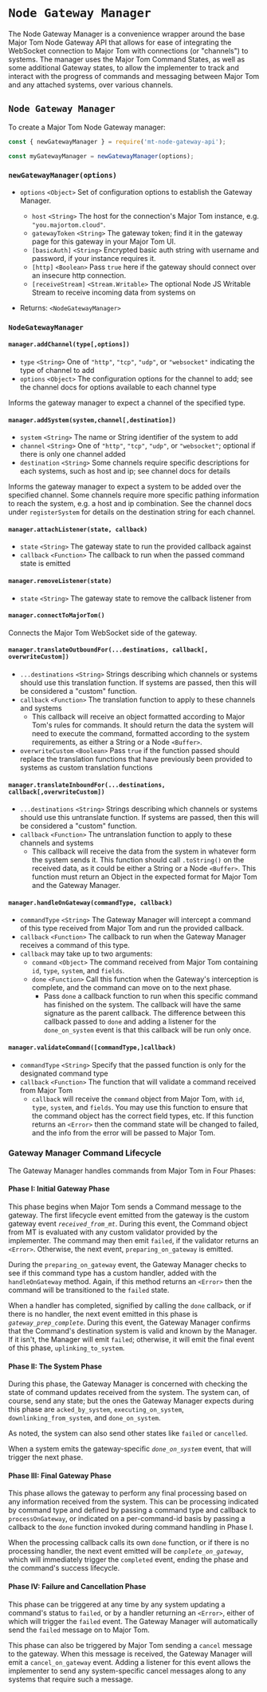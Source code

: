 # `Node Gateway Manager`

The Node Gateway Manager is a convenience wrapper around the base Major Tom Node Gateway API that
allows for ease of integrating the WebSocket connection to Major Tom with connections (or
"channels") to systems. The manager uses the Major Tom Command States, as well as some additional
Gateway states, to allow the implementer to track and interact with the progress of commands and
messaging between Major Tom and any attached systems, over various channels.

## `Node Gateway Manager`

To create a Major Tom Node Gateway manager:
```js
const { newGatewayManager } = require('mt-node-gateway-api');

const myGatewayManager = newGatewayManager(options);
```

### `newGatewayManager(options)`
* `options` `<Object>` Set of configuration options to establish the Gateway Manager.
  - `host` `<String>` The host for the connection's Major Tom instance, e.g. `"you.majortom.cloud"`.
  - `gatewayToken` `<String>` The gateway token; find it in the gateway page for this gateway in your Major Tom UI.
  - `[basicAuth]` `<String>` Encrypted basic auth string with username and password, if your instance requires it.
  - `[http]` `<Boolean>` Pass `true` here if the gateway should connect over an insecure http connection.
  - `[receiveStream]` `<Stream.Writable>` The optional Node JS Writable Stream to receive incoming data from systems on

* Returns: `<NodeGatewayManager>`

### `NodeGatewayManager`

#### `manager.addChannel(type[,options])`
* `type` `<String>` One of `"http"`, `"tcp"`, `"udp"`, or `"websocket"` indicating the type of channel to add
* `options` `<Object>` The configuration options for the channel to add; see the channel docs for options available to each channel type

Informs the gateway manager to expect a channel of the specified type.

#### `manager.addSystem(system,channel[,destination])`
* `system` `<String>` The name or String identifier of the system to add
* `channel` `<String>` One of `"http"`, `"tcp"`, `"udp"`, or `"websocket"`; optional if there is only one channel added
* `destination` `<String>` Some channels require specific descriptions for each systems, such as host and ip; see channel docs for details

Informs the gateway manager to expect a system to be added over the specified channel. Some channels
require more specific pathing information to reach the system, e.g. a host and ip combination. See
the channel docs under `registerSystem` for details on the destination string for each channel.

#### `manager.attachListener(state, callback)`
* `state` `<String>` The gateway state to run the provided callback against
* `callback` `<Function>` The callback to run when the passed command state is emitted


#### `manager.removeListener(state)`
* `state` `<String>` The gateway state to remove the callback listener from

#### `manager.connectToMajorTom()`
Connects the Major Tom WebSocket side of the gateway.

#### `manager.translateOutboundFor(...destinations, callback[, overwriteCustom])`
* `...destinations` `<String>` Strings describing which channels or systems should use this translation function. If systems are passed, then this will be considered a "custom" function.
* `callback` `<Function>` The translation function to apply to these channels and systems
  - This callback will receive an object formatted according to Major Tom's rules for commands. It should return the data the system will need to execute the command, formatted according to the system requirements, as either a String or a Node `<Buffer>`.
* `overwriteCustom` `<Boolean>` Pass `true` if the function passed should replace the translation functions that have previously been provided to systems as custom translation functions

#### `manager.translateInboundFor(...destinations, callback[,overwriteCustom])`
* `...destinations` `<String>` Strings describing which channels or systems should use this untranslate function. If systems are passed, then this will be considered a "custom" function.
* `callback` `<Function>` The untranslation function to apply to these channels and systems
  - This callback will receive the data from the system in whatever form the system sends it. This function should call `.toString()` on the received data, as it could be either a String or a Node `<Buffer>`. This function must return an Object in the expected format for Major Tom and the Gateway Manager.

#### `manager.handleOnGateway(commandType, callback)`
* `commandType` `<String>` The Gateway Manager will intercept a command of this type received from Major Tom and run the provided callback.
* `callback` `<Function>` The callback to run when the Gateway Manager receives a command of this type.
* `callback` may take up to two arguments:
  - `command` `<Object>` The command received from Major Tom containing `id`, `type`, `system`, and `fields`.
  - `done` `<Function>` Call this function when the Gateway's interception is complete, and the command can move on to the next phase.
    * Pass `done` a callback function to run when this specific command has finished on the system. The callback will have the same signature as the parent callback. The difference between this callback passed to `done` and adding a listener for the `done_on_system` event is that this callback will be run only once.

#### `manager.validateCommand([commandType,]callback)`
* `commandType` `<String>` Specify that the passed function is only for the designated command type
* `callback` `<Function>` The function that will validate a command received from Major Tom
  - `callback` will receive the `command` object from Major Tom, with `id`, `type`, `system`, and `fields`. You may use this function to ensure that the command object has the correct field types, etc. If this function returns an `<Error>` then the command state will be changed to failed, and the info from the error will be passed to Major Tom.

### Gateway Manager Command Lifecycle

The Gateway Manager handles commands from Major Tom in Four Phases:

#### Phase I: Initial Gateway Phase
This phase begins when Major Tom sends a Command message to the gateway. The first lifecycle event emitted from the gateway is the custom gateway event _`received_from_mt`_. During this event, the Command object from MT is evaluated with any custom validator provided by the implementer. The command may then emit `failed`, if the validator returns an `<Error>`. Otherwise, the next event, `preparing_on_gateway` is emitted.

During the `preparing_on_gateway` event, the Gateway Manager checks to see if this command type has a custom handler, added with the `handleOnGateway` method. Again, if this method returns an `<Error>` then the command will be transitioned to the `failed` state.

When a handler has completed, signified by calling the `done` callback, or if there is no handler, the next event emitted in this phase is _`gateway_prep_complete`_. During this event, the Gateway Manager confirms that the Command's destination system is valid and known by the Manager. If it isn't, the Manager will emit `failed`; otherwise, it will emit the final event of this phase, `uplinking_to_system`.

#### Phase II: The System Phase
During this phase, the Gateway Manager is concerned with checking the state of command updates received from the system. The system can, of course, send any state; but the ones the Gateway Manager expects during this phase are `acked_by_system`, `executing_on_system`, `downlinking_from_system`, and `done_on_system`.

As noted, the system can also send other states like `failed` or `cancelled`.

When a system emits the gateway-specific _`done_on_system`_ event, that will trigger the next phase.

#### Phase III: Final Gateway Phase
This phase allows the gateway to perform any final processing based on any information received from the system. This can be processing indicated by command type and defined by passing a command type and callback to `processOnGateway`, or indicated on a per-command-id basis by passing a callback to the `done` function invoked during command handling in Phase I.

When the processing callback calls its own `done` function, or if there is no processing handler, the next event emitted will be _`complete_on_gateway`_, which will immediately trigger the `completed` event, ending the phase and the command's success lifecycle.

#### Phase IV: Failure and Cancellation Phase
This phase can be triggered at any time by any system updating a command's status to `failed`, or by a handler returning an `<Error>`, either of which will trigger the `failed` event. The Gateway Manager will automatically send the `failed` message on to Major Tom.

This phase can also be triggered by Major Tom sending a `cancel` message to the gateway. When this message is received, the Gateway Manager will emit a `cancel_on_gateway` event. Adding a listener for this event allows the implementer to send any system-specific cancel messages along to any systems that require such a message.